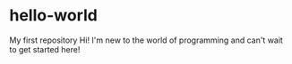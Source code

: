 # hello-world
My first repository
Hi!
I'm new to the world of programming and can't wait to get started here!
